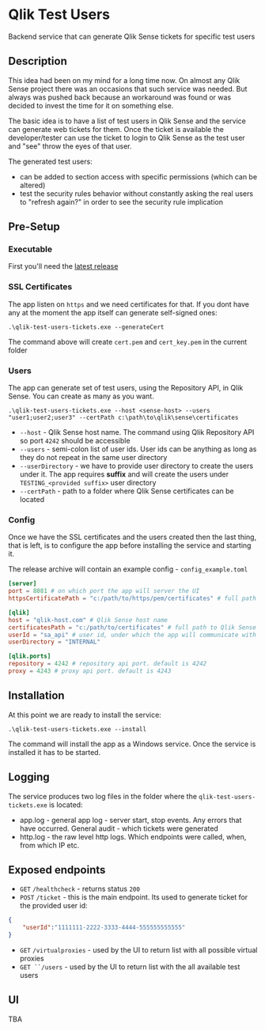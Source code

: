 # Qlik Test Users

Backend service that can generate Qlik Sense tickets for specific test users

## Description

This idea had been on my mind for a long time now. On almost any Qlik Sense project there was an occasions that such service was needed. But always was pushed back because an workaround was found or was decided to invest the time for it on something else.

The basic idea is to have a list of test users in Qlik Sense and the service can generate web tickets for them. Once the ticket is available the developer/tester can use the ticket to login to Qlik Sense as the test user and "see" throw the eyes of that user.

The generated test users:

- can be added to section access with specific permissions (which can be altered)
- test the security rules behavior without constantly asking the real users to "refresh again?" in order to see the security rule implication

## Pre-Setup

### Executable

First you'll need the [latest release](https://github.com/informatiqal/qlik-test-users-tickets/releases)

### SSL Certificates

The app listen on `https` and we need certificates for that. If you dont have any at the moment the app itself can generate self-signed ones:

`.\qlik-test-users-tickets.exe --generateCert`

The command above will create `cert.pem` and `cert_key.pem` in the current folder

### Users

The app can generate set of test users, using the Repository API, in Qlik Sense. You can create as many as you want.

`.\qlik-test-users-tickets.exe --host <sense-host> --users "user1;user2;user3" --certPath c:\path\to\qlik\sense\certificates`

- `--host` - Qlik Sense host name. The command using Qlik Repository API so port `4242` should be accessible
- `--users` - semi-colon list of user ids. User ids can be anything as long as they do not repeat in the same user directory
- `--userDirectory` - we have to provide user directory to create the users under it. The app requires **suffix** and will create the users under `TESTING_<provided suffix>` user directory
- `--certPath` - path to a folder where Qlik Sense certificates can be located

### Config

Once we have the SSL certificates and the users created then the last thing, that is left, is to configure the app before installing the service and starting it.

The release archive will contain an example config - `config_example.toml`

```toml
[server]
port = 8081 # on which port the app will server the UI
httpsCertificatePath = "c:/path/to/https/pem/certificates" # full path to the SSL certificates

[qlik]
host = "qlik-host.com" # Qlik Sense host name
certificatesPath = "c:/path/to/certificates" # full path to Qlik Sense certificates
userId = "sa_api" # user id, under which the app will communicate with Qlik
userDirectory = "INTERNAL"

[qlik.ports]
repository = 4242 # repository api port. default is 4242
proxy = 4243 # proxy api port. default is 4243

```

## Installation

At this point we are ready to install the service:

`.\qlik-test-users-tickets.exe --install`

The command will install the app as a Windows service. Once the service is installed it has to be started.

## Logging

The service produces two log files in the folder where the `qlik-test-users-tickets.exe` is located:

- app.log - general app log - server start, stop events. Any errors that have occurred. General audit - which tickets were generated
- http.log - the raw level http logs. Which endpoints were called, when, from which IP etc.

## Exposed endpoints

- `GET` `/healthcheck` - returns status `200`
- `POST` `/ticket` - this is the main endpoint. Its used to generate ticket for the provided user id:

```json
{
    "userId":"1111111-2222-3333-4444-555555555555"
}
```

- `GET` `/virtualproxies` - used by the UI to return list with all possible virtual proxies
- `GET ``/users` - used by the UI to return list with the all available test users

## UI

TBA
